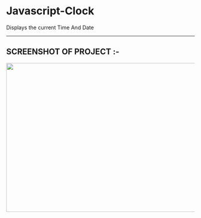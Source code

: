 # Javascript-Clock
Displays the current Time And Date


***

## SCREENSHOT OF PROJECT :-

<img src="https://user-images.githubusercontent.com/97823150/189475584-7cc9d09f-a2d4-41c8-93b9-0f88048cbbc8.png" width="700" height="400" />
